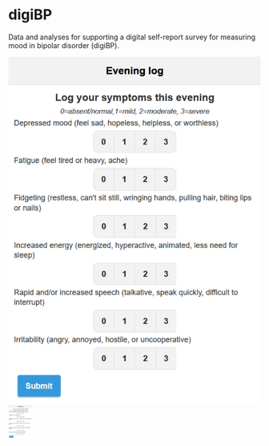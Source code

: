 # digiBP
Data and analyses for supporting a digital self-report survey for measuring mood in bipolar disorder (digiBP).

![alt text](https://github.com/cochran4/digiBP/blob/master/Fig_Selfreport.png?raw=true)
<img src="https://github.com/cochran4/digiBP/blob/master/Fig_Selfreport.png?raw=true" width="48">
